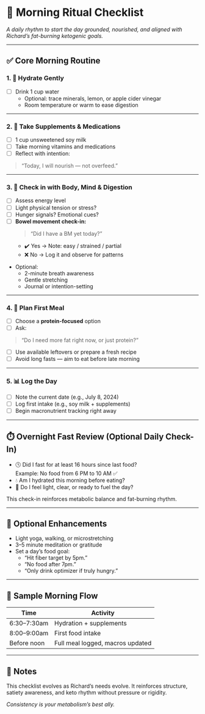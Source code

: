 # 🌅 Morning Ritual Checklist  
*A daily rhythm to start the day grounded, nourished, and aligned with Richard’s fat-burning ketogenic goals.*

---

## ✅ Core Morning Routine

### 1. 🌊 Hydrate Gently
- [ ] Drink 1 cup water  
  - Optional: trace minerals, lemon, or apple cider vinegar  
  - Room temperature or warm to ease digestion  

---

### 2. 💊 Take Supplements & Medications
- [ ] 1 cup unsweetened soy milk  
- [ ] Take morning vitamins and medications  
- [ ] Reflect with intention:
> “Today, I will nourish — not overfeed.”

---

### 3. 🧠 Check in with Body, Mind & Digestion
- [ ] Assess energy level  
- [ ] Light physical tension or stress?  
- [ ] Hunger signals? Emotional cues?  
- [ ] **Bowel movement check-in:**  
  > “Did I have a BM yet today?”  
  - ✔️ Yes → Note: easy / strained / partial  
  - ❌ No → Log it and observe for patterns  
- Optional:  
  - 2-minute breath awareness  
  - Gentle stretching  
  - Journal or intention-setting

---

### 4. 🍳 Plan First Meal
- [ ] Choose a **protein-focused** option  
- [ ] Ask:
> “Do I need more fat right now, or just protein?”  
- [ ] Use available leftovers or prepare a fresh recipe  
- [ ] Avoid long fasts — aim to eat before late morning

---

### 5. 📊 Log the Day
- [ ] Note the current date (e.g., July 8, 2024)  
- [ ] Log first intake (e.g., soy milk + supplements)  
- [ ] Begin macronutrient tracking right away

---

## ⏱️ Overnight Fast Review (Optional Daily Check-In)

- 🕓 Did I fast for at least 16 hours since last food?  
  Example: No food from 6 PM to 10 AM ✅  
- 💧 Am I hydrated this morning before eating?  
- 🧠 Do I feel light, clear, or ready to fuel the day?

This check-in reinforces metabolic balance and fat-burning rhythm.

---

## 🧭 Optional Enhancements


- Light yoga, walking, or microstretching  
- 3–5 minute meditation or gratitude  
- Set a day’s food goal:
  - “Hit fiber target by 5pm.”
  - “No food after 7pm.”
  - “Only drink optimizer if truly hungry.”

---

## 🧾 Sample Morning Flow

| Time        | Activity                       |
|-------------|--------------------------------|
| 6:30–7:30am | Hydration + supplements  
| 8:00–9:00am | First food intake  
| Before noon | Full meal logged, macros updated  

---

## 🔄 Notes

This checklist evolves as Richard’s needs evolve. It reinforces structure, satiety awareness, and keto rhythm without pressure or rigidity.

*Consistency is your metabolism’s best ally.*
